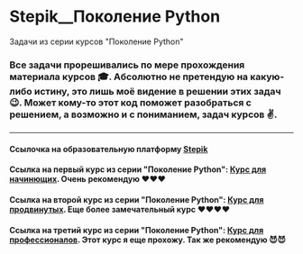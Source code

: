 # Stepik__Поколение Python
Задачи из серии курсов "Поколение Python" 

### Все задачи прорешивались по мере прохождения материала курсов :mortar_board:. Абсолютно не претендую на какую-либо истину, это лишь моё видение в решении этих задач :wink:. Может кому-то этот код поможет разобраться с решением, а возможно и с пониманием, задач курсов :v:.
___

#### Ссылочка на образовательную платформу [Stepik](https://stepik.org) 
#### Ссылка на первый курс из серии "Поколение Python": [Курс для начинющих](https://stepik.org/course/58852/syllabus). Очень рекомендую :heart::heart::heart:
#### Ссылка на второй курс из серии "Поколение Python": [Курс для продвинутых](https://stepik.org/course/68343/syllabus). Еще более замечательный курс :heart::heart::heart::heart:
#### Ссылка на третий курс из серии "Поколение Python": [Курс для профессионалов](https://stepik.org/course/82541/syllabus). Этот курс я еще прохожу. Так же рекомендую :smiling_imp::smiling_imp:
